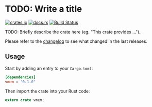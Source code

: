 # TODO: Write a title

[![crates.io](https://img.shields.io/crates/v/vmem.svg)](https://crates.io/crates/vmem)
[![docs.rs](https://docs.rs/vmem/badge.svg)](https://docs.rs/vmem/)
[![Build Status](https://travis-ci.org/jonas-schievink/vmem.svg?branch=master)](https://travis-ci.org/jonas-schievink/vmem)

TODO: Briefly describe the crate here (eg. "This crate provides ...").

Please refer to the [changelog](CHANGELOG.md) to see what changed in the last
releases.

## Usage

Start by adding an entry to your `Cargo.toml`:

```toml
[dependencies]
vmem = "0.1.0"
```

Then import the crate into your Rust code:

```rust
extern crate vmem;
```
